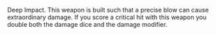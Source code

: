Deep Impact. This weapon is built such that a precise blow can cause extraordinary damage. If you score a critical hit with this weapon you double both the damage dice and the damage modifier.